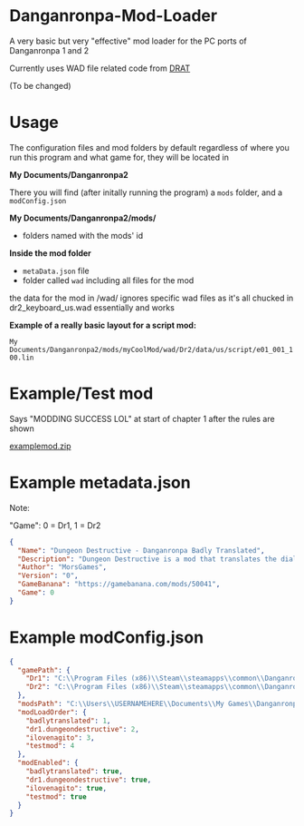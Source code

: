 # Danganronpa-Mod-Loader
A very basic but very "effective" mod loader for the PC ports of Danganronpa 1 and 2

Currently uses WAD file related code from [DRAT](https://github.com/Liquid-S/Danganronpa-Another-Tool)

(To be changed)
# Usage
The configuration files and mod folders by default regardless of where you run this program and what game for, they will be located in 

**My Documents/Danganronpa2**

There you will find (after initally running the program) a ```mods``` folder, and a ```modConfig.json```

**My Documents/Danganronpa2/mods/**
+ folders named with the mods' id

**Inside the mod folder**
+ ```metaData.json``` file
+ folder called ```wad``` including all files for the mod

the data for the mod in /wad/ ignores specific wad files as it's all chucked in dr2_keyboard_us.wad essentially and works

**Example of a really basic layout for a script mod:**

```My Documents/Danganronpa2/mods/myCoolMod/wad/Dr2/data/us/script/e01_001_100.lin```

# Example/Test mod
Says "MODDING SUCCESS LOL" at start of chapter 1 after the rules are shown 

[examplemod.zip](https://github.com/morgana-x/Danganronpa-Mod-Loader/files/13465657/examplemod.zip)


# Example metadata.json
Note: 

"Game": 0 = Dr1, 1 = Dr2

```json
{
  "Name": "Dungeon Destructive - Danganronpa Badly Translated",
  "Description": "Dungeon Destructive is a mod that translates the dialogue from the first 2 chapters of the game into random languages 10 times in a row to come up with funny results.",
  "Author": "MorsGames",
  "Version": "0",
  "GameBanana": "https://gamebanana.com/mods/50041",
  "Game": 0
}
```

# Example modConfig.json
```json
{
  "gamePath": {
    "Dr1": "C:\\Program Files (x86)\\Steam\\steamapps\\common\\Danganronpa Trigger Happy Havoc",
    "Dr2": "C:\\Program Files (x86)\\Steam\\steamapps\\common\\Danganronpa 2 Goodbye Despair"
  },
  "modsPath": "C:\\Users\\USERNAMEHERE\\Documents\\My Games\\Danganronpa2\\mods",
  "modLoadOrder": {
    "badlytranslated": 1,
    "dr1.dungeondestructive": 2,
    "ilovenagito": 3,
    "testmod": 4
  },
  "modEnabled": {
    "badlytranslated": true,
    "dr1.dungeondestructive": true,
    "ilovenagito": true,
    "testmod": true
  }
}
```

